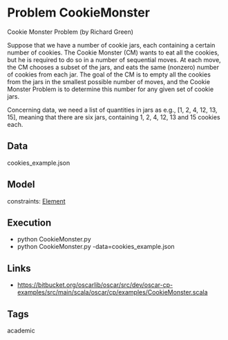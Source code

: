 # Problem CookieMonster

Cookie Monster Problem (by Richard Green)

Suppose that we have a number of cookie jars, each containing a certain number of cookies.
The Cookie Monster (CM) wants to eat all the cookies, but he is required to do so in a number
of sequential moves. At each move, the CM chooses a subset of the jars,
and eats the same (nonzero) number of cookies from each jar. The goal of the CM is to
empty all the cookies from the jars in the smallest possible number of moves, and the
Cookie Monster Problem is to determine this number for any given set of cookie jars.

Concerning data, we need a list of quantities in jars as e.g., [1, 2, 4, 12, 13, 15],
meaning that there are six jars, containing 1, 2, 4, 12, 13 and 15 cookies each.

## Data
  cookies_example.json

## Model
  constraints: [Element](http://pycsp.org/documentation/constraints/Element)

## Execution
  - python CookieMonster.py
  - python CookieMonster.py -data=cookies_example.json

## Links
  - https://bitbucket.org/oscarlib/oscar/src/dev/oscar-cp-examples/src/main/scala/oscar/cp/examples/CookieMonster.scala

## Tags
  academic
